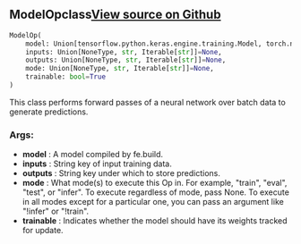 ## ModelOp<span class="tag">class</span><a class="sourcelink" href=https://github.com/fastestimator/fastestimator/blob/r1.1/fastestimator/op/tensorop/model/model.py/#L29-L63>View source on Github</a>
```python
ModelOp(
	model: Union[tensorflow.python.keras.engine.training.Model, torch.nn.modules.module.Module],
	inputs: Union[NoneType, str, Iterable[str]]=None,
	outputs: Union[NoneType, str, Iterable[str]]=None,
	mode: Union[NoneType, str, Iterable[str]]=None,
	trainable: bool=True
)
```
This class performs forward passes of a neural network over batch data to generate predictions.


<h3>Args:</h3>

* **model** :  A model compiled by fe.build.
* **inputs** :  String key of input training data.
* **outputs** :  String key under which to store predictions.
* **mode** :  What mode(s) to execute this Op in. For example, "train", "eval", "test", or "infer". To execute        regardless of mode, pass None. To execute in all modes except for a particular one, you can pass an argument        like "!infer" or "!train".
* **trainable** :  Indicates whether the model should have its weights tracked for update.



